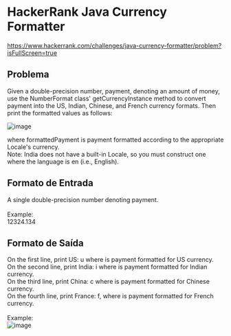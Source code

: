 # HackerRank Java Currency Formatter
https://www.hackerrank.com/challenges/java-currency-formatter/problem?isFullScreen=true
## Problema

Given a double-precision number, payment, denoting an amount of money, use the NumberFormat class' getCurrencyInstance method to convert payment into the US, Indian, Chinese, and French currency formats. 
Then print the formatted values as follows: <br>

![image](https://github.com/user-attachments/assets/f804abb8-74ef-4f6c-b723-392823cb37c5)

where formattedPayment is payment formatted according to the appropriate Locale's currency. <br>
Note: India does not have a built-in Locale, so you must construct one where the language is en (i.e., English).

## Formato de Entrada

A single double-precision number denoting payment. <br><br>
Example: <br>
12324.134

## Formato de Saída

On the first line, print US: u where is payment formatted for US currency. <br>
On the second line, print India: i where is payment formatted for Indian currency. <br>
On the third line, print China: c where is payment formatted for Chinese currency. <br>
On the fourth line, print France: f, where is payment formatted for French currency. <br><br>
Example: <br>
![image](https://github.com/user-attachments/assets/f5783974-17a0-4e46-b7f0-620e41d46cb4)
